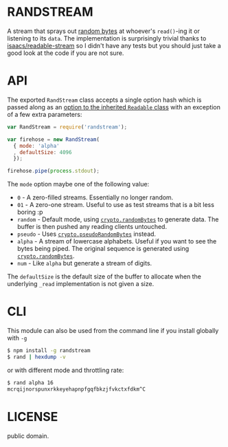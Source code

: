 
# RANDSTREAM

A stream that sprays out [random bytes][0] at whoever's `read()`-ing it or listening to
its `data`.  The implementation is surprisingly trivial thanks to
[isaacs/readable-stream][1] so I didn't have any tests but you should just take a good
look at the code if you are not sure.

# API

The exported `RandStream` class accepts a single option hash which is passed along as an
[option to the inherited `Readable` class][2] with an exception of a few extra parameters:

```js
var RandStream = require('randstream');

var firehose = new RandStream(
  { mode: 'alpha'
  , defaultSize: 4096
  });

firehose.pipe(process.stdout);
```

The `mode` option maybe one of the following value:

* `0` - A zero-filled streams. Essentially no longer random.
* `01` - A zero-one stream. Useful to use as test streams that is a bit less boring :p
* `random` - Default mode, using [`crypto.randomBytes`][0] to generate data. The buffer is
  then pushed any reading clients untouched.
* `pseudo` - Uses [`crypto.pseudoRandomBytes`][3] instead.
* `alpha` - A stream of lowercase alphabets. Useful if you want to see the bytes being
  piped. The original sequence is generated using [`crypto.randomBytes`][0].
* `num` - Like `alpha` but generate a stream of digits.

The `defaultSize` is the default size of the buffer to allocate when the underlying
`_read` implementation is not given a size.

# CLI

This module can also be used from the command line if you install globally with `-g`

```sh
$ npm install -g randstream
$ rand | hexdump -v
```

or with different mode and throttling rate:

```sh
$ rand alpha 16
mcrqijnorspunxrkkeyehapnpfgqfbkzjfvkctxfdkm^C
```

# LICENSE

public domain.

[0]: http://nodejs.org/api/crypto.html#crypto_crypto_randombytes_size_callback
[1]: https://github.com/isaacs/readable-stream
[2]: https://github.com/isaacs/readable-stream#new-streamreadableoptions
[3]: http://nodejs.org/api/crypto.html#crypto_crypto_pseudorandombytes_size_callback

